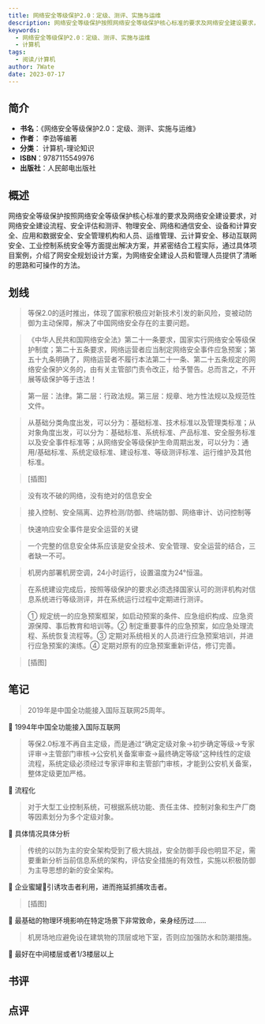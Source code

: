 ```yaml
---
title: 网络安全等级保护2.0：定级、测评、实施与运维
description: 网络安全等级保护按照网络安全等级保护核心标准的要求及网络安全建设要求，对网络安全建设流程、安全评估和测评、物理安全、网络和通信安全、设备和计算安全、应用和数据安全、安全管理机构和人员、运维管理、云计算安全、移动互联网安全、工业控制系统安全等方面提出解决方案
keywords:
  - 网络安全等级保护2.0：定级、测评、实施与运维
  - 计算机
tags:
  - 阅读/计算机
author: 7Wate
date: 2023-07-17
---
```


## 简介

- **书名**：《网络安全等级保护2.0：定级、测评、实施与运维》
- **作者**： 李劲等编著
- **分类**： 计算机-理论知识
- **ISBN**：9787115549976
- **出版社**：人民邮电出版社

## 概述

网络安全等级保护按照网络安全等级保护核心标准的要求及网络安全建设要求，对网络安全建设流程、安全评估和测评、物理安全、网络和通信安全、设备和计算安全、应用和数据安全、安全管理机构和人员、运维管理、云计算安全、移动互联网安全、工业控制系统安全等方面提出解决方案，并紧密结合工程实际，通过具体项目案例，介绍了网安全规划设计方案，为网络安全建设人员和管理人员提供了清晰的思路和可操作的方法。

## 划线 
 

> 等保2.0的适时推出，体现了国家积极应对新技术引发的新风险，变被动防御为主动保障，解决了中国网络安全存在的主要问题。 

> 《中华人民共和国网络安全法》第二十一条要求，国家实行网络安全等级保护制度；第二十五条要求，网络运营者应当制定网络安全事件应急预案；第五十九条明确了，网络运营者不履行本法第二十一条、第二十五条规定的网络安全保护义务的，由有关主管部门责令改正，给予警告。总而言之，不开展等级保护等于违法！ 

> 第一层：法律。第二层：行政法规。第三层：规章、地方性法规以及规范性文件。 

> 从基础分类角度出发，可以分为：基础标准、技术标准以及管理类标准；从对象角度出发，可以分为：基础标准、系统标准、产品标准、安全服务标准以及安全事件标准等；从网络安全等级保护生命周期出发，可以分为：通用/基础标准、系统定级标准、建设标准、等级测评标准、运行维护及其他标准。 

> [插图] 

> 没有攻不破的网络，没有绝对的信息安全 

> 接入控制、安全隔离、边界检测/防御、终端防御、网络审计、访问控制等 

> 快速响应安全事件是安全运营的关键 

> 一个完整的信息安全体系应该是安全技术、安全管理、安全运营的结合，三者缺一不可。 

> 机房内部署机房空调，24小时运行，设置温度为24°恒温。 

> 在系统建设完成后，按照等级保护的要求必须选择国家认可的测评机构对信息系统进行等级测评，并在系统运行过程中定期进行测评。 

> ① 规定统一的应急预案框架，如启动预案的条件、应急组织构成、应急资源保障、事后教育和培训等。② 制定重要事件的应急预案，如应急处理流程、系统恢复流程等。③ 定期对系统相关的人员进行应急预案培训，并进行应急预案的演练。④ 定期对原有的应急预案重新评估，修订完善。 

> [插图]

## 笔记


> 2019年是中国全功能接入国际互联网25周年。

💭 1994年中国全功能接入国际互联网

> 等保2.0标准不再自主定级，而是通过“确定定级对象→初步确定等级→专家评审→主管部门审核→公安机关备案审查→最终确定等级”这种线性的定级流程，系统定级必须经过专家评审和主管部门审核，才能到公安机关备案，整体定级更加严格。

💭 流程化

> 对于大型工业控制系统，可根据系统功能、责任主体、控制对象和生产厂商等因素划分为多个定级对象。

💭 具体情况具体分析

> 传统的以防为主的安全架构受到了极大挑战，安全防御手段也明显不足，需要重新分析当前信息系统的架构，评估安全措施的有效性，实施以积极防御为主导思想的新的安全架构。

💭 企业蜜罐🍯引诱攻击者利用，进而拖延抓捕攻击者。

> [插图]

💭 最基础的物理环境影响在特定场景下非常致命，亲身经历过……

> 机房场地应避免设在建筑物的顶层或地下室，否则应加强防水和防潮措施。

💭 最好在中间楼层或者1/3楼层以上

## 书评


## 点评
